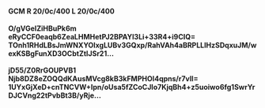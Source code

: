 #### GCM R 20/0c/400 L 20/0c/400
**O/gVGeIZiHBuPk6m**<br/>**eRyCCF0eaqb6ZeaLHMHetPJ2BPAYI3Li+33R4+i9CIQ=**<br/>**TOnh1RHdLBsJmWNXYOIxgLUBv3GQxp/RahVAh4aBRPLLlHzSDqxuJM/wexKSBgFunXD3OCbtZtIJSr21...**<br/><br/>
**jD55/Z0RrGOUPVB1**<br/>**Njb8DZ8eZOQQdKAusMVcg8kB3kFMPHOI4qpns/r7vlI=**<br/>**1UYxGjXeD+cnTNCVW+Ipn/oUsa5fZCoCJlo7KjqBh4+z5uoiwo6fg1SwrYrDJCVng22tPvbBt3B/yRje...**
